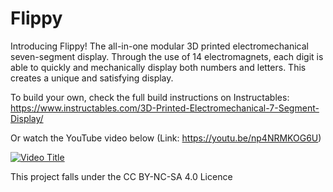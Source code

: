 # Flippy
Introducing Flippy! The all-in-one modular 3D printed electromechanical seven-segment display. Through the use of 14 electromagnets, each digit is able to quickly and mechanically display both numbers and letters. This creates a unique and satisfying display.

To build your own, check the full build instructions on Instructables: https://www.instructables.com/3D-Printed-Electromechanical-7-Segment-Display/

Or watch the YouTube video below (Link: https://youtu.be/np4NRMKOG6U)

[![Video Title](https://img.youtube.com/vi/np4NRMKOG6U/0.jpg)](https://www.youtube.com/watch?v=np4NRMKOG6U)

This project falls under the CC BY-NC-SA 4.0 Licence
